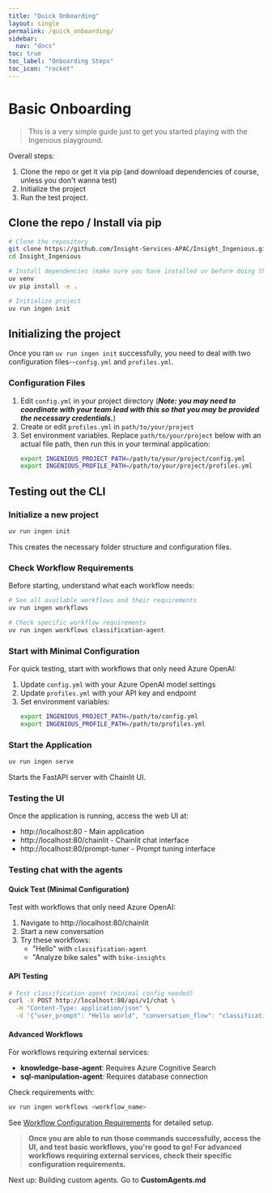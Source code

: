 ```yaml
---
title: "Quick Onboarding"
layout: single
permalink: /quick_onboarding/
sidebar:
  nav: "docs"
toc: true
toc_label: "Onboarding Steps"
toc_icon: "rocket"
---
```


# Basic Onboarding

> This is a very simple guide just to get you started playing with the Ingenious playground.

Overall steps:
1. Clone the repo or get it via pip (and download dependencies of course, unless you don't wanna test)
2. Initialize the project
3. Run the test project.


## Clone the repo / Install via pip

```bash
# Clone the repository
git clone https://github.com/Insight-Services-APAC/Insight_Ingenious.git
cd Insight_Ingenious

# Install dependencies (make sure you have installed uv before doing this)
uv venv
uv pip install -e .

# Initialize project
uv run ingen init
```
## Initializing the project
Once you ran `uv run ingen init` successfully, you need to deal with two configuration files--`config.yml` and `profiles.yml`.

### Configuration Files
1. Edit `config.yml` in your project directory (**_Note: you may need to coordinate with your team lead with this so that you may be provided the necessary credentials._**)
2. Create or edit `profiles.yml` in `path/to/your/project`
3. Set environment variables. Replace `path/to/your/project` below with an actual file path, then run this in your terminal application:
   ```bash
   export INGENIOUS_PROJECT_PATH=/path/to/your/project/config.yml
   export INGENIOUS_PROFILE_PATH=/path/to/your/project/profiles.yml
   ```

## Testing out the CLI

### Initialize a new project

```bash
uv run ingen init
```

This creates the necessary folder structure and configuration files.

### Check Workflow Requirements

Before starting, understand what each workflow needs:

```bash
# See all available workflows and their requirements
uv run ingen workflows

# Check specific workflow requirements
uv run ingen workflows classification-agent
```

### Start with Minimal Configuration

For quick testing, start with workflows that only need Azure OpenAI:

1. Update `config.yml` with your Azure OpenAI model settings
2. Update `profiles.yml` with your API key and endpoint
3. Set environment variables:
   ```bash
   export INGENIOUS_PROJECT_PATH=/path/to/config.yml
   export INGENIOUS_PROFILE_PATH=/path/to/profiles.yml
   ```

### Start the Application

```bash
uv run ingen serve
```

Starts the FastAPI server with Chainlit UI.

### Testing the UI

Once the application is running, access the web UI at:
- http://localhost:80 - Main application
- http://localhost:80/chainlit - Chainlit chat interface
- http://localhost:80/prompt-tuner - Prompt tuning interface

### Testing chat with the agents

#### Quick Test (Minimal Configuration)
Test with workflows that only need Azure OpenAI:

1. Navigate to http://localhost:80/chainlit
2. Start a new conversation
3. Try these workflows:
   - "Hello" with `classification-agent`
   - "Analyze bike sales" with `bike-insights`

#### API Testing
```bash
# Test classification agent (minimal config needed)
curl -X POST http://localhost:80/api/v1/chat \
  -H "Content-Type: application/json" \
  -d '{"user_prompt": "Hello world", "conversation_flow": "classification-agent"}'
```

#### Advanced Workflows
For workflows requiring external services:

- **knowledge-base-agent**: Requires Azure Cognitive Search
- **sql-manipulation-agent**: Requires database connection

Check requirements with:
```bash
uv run ingen workflows <workflow_name>
```

See [Workflow Configuration Requirements](../workflows/README.md) for detailed setup.

> **Once you are able to run those commands successfully, access the UI, and test basic workflows, you're good to go! For advanced workflows requiring external services, check their specific configuration requirements.**

Next up: Building custom agents. Go to **CustomAgents.md**

